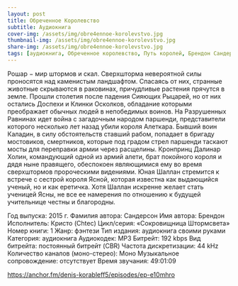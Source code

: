 ```yaml
---
layout: post
title: Обреченное Королевство
subtitle: Аудиокнига
cover-img: /assets/img/obre4ennoe-korolevstvo.jpg
thumbnail-img: /assets/img/obre4ennoe-korolevstvo.jpg
share-img: /assets/img/obre4ennoe-korolevstvo.jpg
tags: [аудиокнига, Обреченное королевство, Путь королей, Брендон Сандерсон]
---
```

Рошар − мир штормов и скал. Сверхшторма невероятной силы проносятся над каменистым ландшафтом. Спасаясь от них, странные животные скрываются в раковинах, причудливые растения прячутся в земле.
Прошли столетия после падения Сияющих Рыцарей, но от них остались Доспехи и Клинки Осколков, обладание которыми преображает обычных людей в непобедимых воинов.
На Разрушенных Равнинах идет война с загадочным народом паршенди, представители которого несколько лет назад убили короля Алеткара. Бывший воин Каладин, в силу обстоятельств ставший рабом, попадает в бригаду мостовиков, смертников, которые под градом стрел паршенди таскают мосты для переправки армии через расщелины.
Кронпринц Далинар Холин, командующий одной из армий алети, брат покойного короля и дядя ныне правящего, обеспокоен являющимися ему во время сверхштормов пророческими видениями.
Юная Шаллан стремится к встрече с сестрой короля Ясной, которая известна как выдающийся ученый, но и как еретичка. Хотя Шаллан искренне желает стать ученицей Ясны, не все ее намерения по отношению к будущей учительнице честны и благородны.

Год выпуска: 2015 г.
Фамилия автора: Сандерсон
Имя автора: Брендон
Исполнитель: Кристо (Chtec)
Цикл/серия: «Сокровищница Штормсвета»
Номер книги: 1
Жанр: фэнтези
Тип издания: аудиокнига своими руками
Категория: аудиокнига
Аудиокодек: MP3
Битрейт: 192 kbps
Вид битрейта: постоянный битрейт (CBR)
Частота дискретизации: 44 kHz
Количество каналов (моно-стерео): Моно
Музыкальное сопровождение: отсутствует
Время звучания: 49:01:09

https://anchor.fm/denis-korableff5/episodes/ep-e10mhro